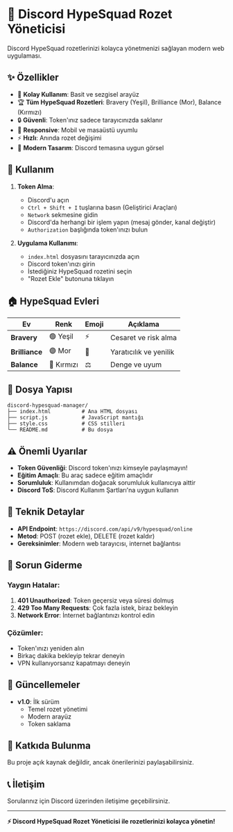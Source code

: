 # 🚀 Discord HypeSquad Rozet Yöneticisi

Discord HypeSquad rozetlerinizi kolayca yönetmenizi sağlayan modern web uygulaması.

## ✨ Özellikler

- 🎯 **Kolay Kullanım**: Basit ve sezgisel arayüz
- 🏆 **Tüm HypeSquad Rozetleri**: Bravery (Yeşil), Brilliance (Mor), Balance (Kırmızı)
- 🔒 **Güvenli**: Token'ınız sadece tarayıcınızda saklanır
- 📱 **Responsive**: Mobil ve masaüstü uyumlu
- ⚡ **Hızlı**: Anında rozet değişimi
- 🎨 **Modern Tasarım**: Discord temasına uygun görsel

## 🚀 Kullanım

1. **Token Alma**: 
   - Discord'u açın
   - `Ctrl + Shift + I` tuşlarına basın (Geliştirici Araçları)
   - `Network` sekmesine gidin
   - Discord'da herhangi bir işlem yapın (mesaj gönder, kanal değiştir)
   - `Authorization` başlığında token'ınızı bulun

2. **Uygulama Kullanımı**:
   - `index.html` dosyasını tarayıcınızda açın
   - Discord token'ınızı girin
   - İstediğiniz HypeSquad rozetini seçin
   - "Rozet Ekle" butonuna tıklayın

## 🏠 HypeSquad Evleri

| Ev | Renk | Emoji | Açıklama |
|---|---|---|---|
| **Bravery** | 🟢 Yeşil | ⚡ | Cesaret ve risk alma |
| **Brilliance** | 🟣 Mor | 💎 | Yaratıcılık ve yenilik |
| **Balance** | 🔴 Kırmızı | ⚖️ | Denge ve uyum |

## 📁 Dosya Yapısı

```
discord-hypesquad-manager/
├── index.html          # Ana HTML dosyası
├── script.js           # JavaScript mantığı
├── style.css           # CSS stilleri
└── README.md           # Bu dosya
```

## ⚠️ Önemli Uyarılar

- **Token Güvenliği**: Discord token'ınızı kimseyle paylaşmayın!
- **Eğitim Amaçlı**: Bu araç sadece eğitim amaçlıdır
- **Sorumluluk**: Kullanımdan doğacak sorumluluk kullanıcıya aittir
- **Discord ToS**: Discord Kullanım Şartları'na uygun kullanın

## 🔧 Teknik Detaylar

- **API Endpoint**: `https://discord.com/api/v9/hypesquad/online`
- **Metod**: POST (rozet ekle), DELETE (rozet kaldır)
- **Gereksinimler**: Modern web tarayıcısı, internet bağlantısı

## 🐛 Sorun Giderme

### Yaygın Hatalar:

1. **401 Unauthorized**: Token geçersiz veya süresi dolmuş
2. **429 Too Many Requests**: Çok fazla istek, biraz bekleyin
3. **Network Error**: İnternet bağlantınızı kontrol edin

### Çözümler:

- Token'ınızı yeniden alın
- Birkaç dakika bekleyip tekrar deneyin
- VPN kullanıyorsanız kapatmayı deneyin

## 📝 Güncellemeler

- **v1.0**: İlk sürüm
  - Temel rozet yönetimi
  - Modern arayüz
  - Token saklama

## 🤝 Katkıda Bulunma

Bu proje açık kaynak değildir, ancak önerilerinizi paylaşabilirsiniz.

## 📞 İletişim

Sorularınız için Discord üzerinden iletişime geçebilirsiniz.

---

**⚡ Discord HypeSquad Rozet Yöneticisi ile rozetlerinizi kolayca yönetin!**
